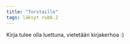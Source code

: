 ```yaml
---
title: "Torstaille"
tags: läksyt rub6.2
---
```


Kirja tulee olla luettuna, vietetään kirjakerhoa :)